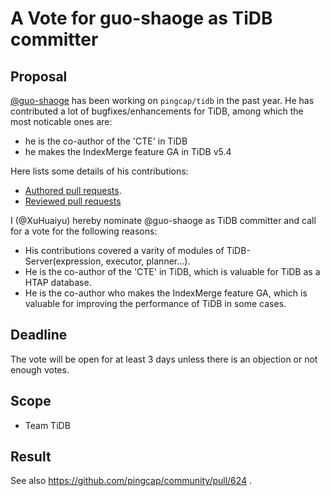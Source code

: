 # A Vote for guo-shaoge as TiDB committer

## Proposal

[@guo-shaoge](https://github.com/guo-shaoge) has been working on `pingcap/tidb` in the past year. He has contributed a lot of bugfixes/enhancements for TiDB, among which the most noticable ones are:
- he is the co-author of the 'CTE' in TiDB
- he makes the IndexMerge feature GA in TiDB v5.4

Here lists some details of his contributions:

* [Authored pull requests](https://github.com/pingcap/tidb/pulls?q=is%3Apr+author%3Aguo-shaoge+is%3Aclosed).
* [Reviewed pull requests](https://github.com/pingcap/tidb/pulls?q=is%3Apr+reviewed-by%3Aguo-shaoge)

I (@XuHuaiyu) hereby nominate @guo-shaoge as TiDB committer and call for a vote for the following reasons:

* His contributions covered a varity of modules of TiDB-Server(expression, executor, planner...).
* He is the co-author of the 'CTE' in TiDB, which is valuable for TiDB as a HTAP database.
* He is the co-author who makes the IndexMerge feature GA, which is valuable for improving the performance of TiDB in some cases.

## Deadline

The vote will be open for at least 3 days unless there is an objection or not enough votes.

## Scope

* Team TiDB

## Result

See also https://github.com/pingcap/community/pull/624 .
